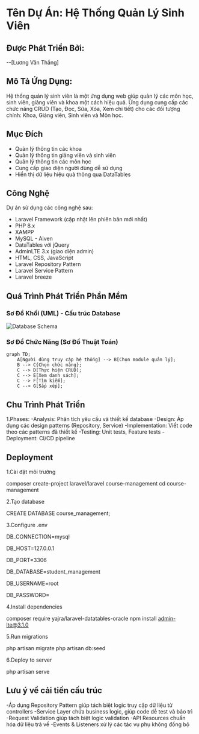 # Tên Dự Án: Hệ Thống Quản Lý Sinh Viên
## Được Phát Triển Bởi:
--[Lương Văn Thắng]

## Mô Tả Ứng Dụng:
Hệ thống quản lý sinh viên là một ứng dụng web giúp quản lý các môn học, sinh viên, giảng viên và khoa một cách hiệu quả. Ứng dụng cung cấp các chức năng CRUD (Tạo, Đọc, Sửa, Xóa, Xem chi tiết) cho các đối tượng chính: Khoa, Giảng viên, Sinh viên và Môn học.

## Mục Đích
- Quản lý thông tin các khoa
- Quản lý thông tin giảng viên và sinh viên
- Quản lý thông tin các môn học
- Cung cấp giao diện người dùng dễ sử dụng
- Hiển thị dữ liệu hiệu quả thông qua DataTables
## Công Nghệ
Dự án sử dụng các công nghệ sau:

- Laravel Framework (cập nhật lên phiên bản mới nhất)
- PHP 8.x
- XAMPP 
- MySQL - Aiven
- DataTables với jQuery
- AdminLTE 3.x (giao diện admin)
- HTML, CSS, JavaScript
- Laravel Repository Pattern
- Laravel Service Pattern
- Laravel breeze
## Quá Trình Phát Triển Phần Mềm
### Sơ Đồ Khối (UML) - Cấu trúc Database
![Database Schema](https://github.com/user-attachments/assets/7a07b7bc-511a-47d0-94dc-884962d69cb3)

### Sơ Đồ Chức Năng (Sơ Đồ Thuật Toán)
```mermaid
graph TD;
    A[Người dùng truy cập hệ thống] --> B[Chọn module quản lý];
    B --> C{Chọn chức năng};
    C --> D[Thực hiện CRUD];
    C --> E[Xem danh sách];
    C --> F[Tìm kiếm];
    C --> G[Sắp xếp];
```
## Chu Trình Phát Triển
1.Phases:
-Analysis: Phân tích yêu cầu và thiết kế database
-Design: Áp dụng các design patterns (Repository, Service)
-Implementation: Viết code theo các patterns đã thiết kế
-Testing: Unit tests, Feature tests
-Deployment: CI/CD pipeline

## Deployment
1.Cài đặt môi trường

composer create-project laravel/laravel course-management cd course-management

2.Tạo database

CREATE DATABASE course_management;

3.Configure .env

DB_CONNECTION=mysql

DB_HOST=127.0.0.1

DB_PORT=3306

DB_DATABASE=student_management

DB_USERNAME=root

DB_PASSWORD=

4.Install dependencies

composer require yajra/laravel-datatables-oracle npm install admin-lte@3.1.0

5.Run migrations

php artisan migrate 
php artisan db:seed 

6.Deploy to server

php artisan serve

## Lưu ý về cải tiến cấu trúc
-Áp dụng Repository Pattern giúp tách biệt logic truy cập dữ liệu từ controllers
-Service Layer chứa business logic, giúp code dễ test và bảo trì
-Request Validation giúp tách biệt logic validation
-API Resources chuẩn hóa dữ liệu trả về
-Events & Listeners xử lý các tác vụ phụ không đồng bộ
